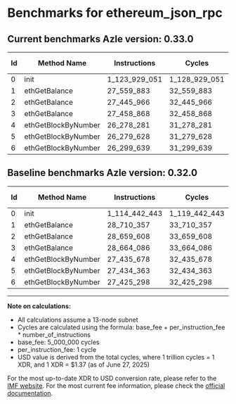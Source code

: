 # Benchmarks for ethereum_json_rpc

## Current benchmarks Azle version: 0.33.0
| Id | Method Name | Instructions | Cycles | USD | USD/Million Calls | Change |
|-----------|-------------|------------|--------|-----|--------------|-------|
| 0 | init | 1_123_929_051 | 1_128_929_051 | $0.0015466328 | $1_546.63 | <font color="red">+9_486_608</font> |
| 1 | ethGetBalance | 27_559_883 | 32_559_883 | $0.0000446070 | $44.60 | <font color="green">-1_150_474</font> |
| 2 | ethGetBalance | 27_445_966 | 32_445_966 | $0.0000444510 | $44.45 | <font color="green">-1_213_642</font> |
| 3 | ethGetBalance | 27_458_868 | 32_458_868 | $0.0000444686 | $44.46 | <font color="green">-1_205_218</font> |
| 4 | ethGetBlockByNumber | 26_278_281 | 31_278_281 | $0.0000428512 | $42.85 | <font color="green">-1_157_397</font> |
| 5 | ethGetBlockByNumber | 26_279_628 | 31_279_628 | $0.0000428531 | $42.85 | <font color="green">-1_154_735</font> |
| 6 | ethGetBlockByNumber | 26_299_639 | 31_299_639 | $0.0000428805 | $42.88 | <font color="green">-1_125_659</font> |

## Baseline benchmarks Azle version: 0.32.0
| Id | Method Name | Instructions | Cycles | USD | USD/Million Calls |
|-----------|-------------|------------|--------|-----|--------------|
| 0 | init | 1_114_442_443 | 1_119_442_443 | $0.0015336361 | $1_533.63 |
| 1 | ethGetBalance | 28_710_357 | 33_710_357 | $0.0000461832 | $46.18 |
| 2 | ethGetBalance | 28_659_608 | 33_659_608 | $0.0000461137 | $46.11 |
| 3 | ethGetBalance | 28_664_086 | 33_664_086 | $0.0000461198 | $46.11 |
| 4 | ethGetBlockByNumber | 27_435_678 | 32_435_678 | $0.0000444369 | $44.43 |
| 5 | ethGetBlockByNumber | 27_434_363 | 32_434_363 | $0.0000444351 | $44.43 |
| 6 | ethGetBlockByNumber | 27_425_298 | 32_425_298 | $0.0000444227 | $44.42 |



---

**Note on calculations:**
- All calculations assume a 13-node subnet
- Cycles are calculated using the formula: base_fee + per_instruction_fee \* number_of_instructions
- base_fee: 5_000_000 cycles
- per_instruction_fee: 1 cycle
- USD value is derived from the total cycles, where 1 trillion cycles = 1 XDR, and 1 XDR = $1.37 (as of June 27, 2025)

For the most up-to-date XDR to USD conversion rate, please refer to the [IMF website](https://www.imf.org/external/np/fin/data/rms_sdrv.aspx).
For the most current fee information, please check the [official documentation](https://internetcomputer.org/docs/references/cycles-cost-formulas).